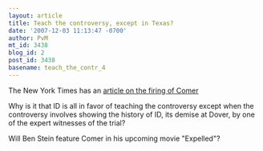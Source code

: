 ```yaml
---
layout: article
title: Teach the controversy, except in Texas?
date: '2007-12-03 11:13:47 -0700'
author: PvM
mt_id: 3438
blog_id: 2
post_id: 3438
basename: teach_the_contr_4
---
```

The New York Times has an [article on the firing of Comer](http://www.nytimes.com/2007/12/03/us/03evolution.html)

Why is it that ID is all in favor of teaching the controversy except when the controversy involves showing the history of ID, its demise at Dover, by one of the expert witnesses of the trial?

Will Ben Stein feature Comer in his upcoming movie "Expelled"?

